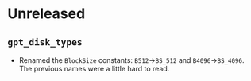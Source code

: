 # Unreleased

## `gpt_disk_types`

* Renamed the `BlockSize` constants: `B512`→`BS_512` and
  `B4096`→`BS_4096`. The previous names were a little hard to read.
